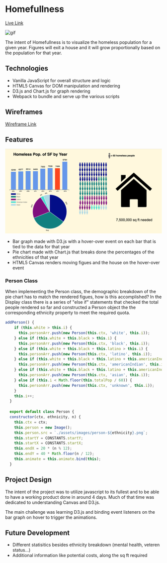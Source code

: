 # Homefullness

[Live Link](https://crgee1.github.io/Homefullness/)

![gif](https://media.giphy.com/media/duKwX94oohcerw7775/giphy.gif)

The intent of Homefullness is to visualize the homeless population for a given year. Figures will exit a house and it will grow proportionally based on the population for that year.

## Technologies

* Vanilla JavaScript for overall structure and logic
* HTML5 Canvas for DOM manipulation and rendering
* D3.js and Chart.js for graph rendering
* Webpack to bundle and serve up the various scripts

## Wireframes

[Wireframe Link](https://xd.adobe.com/view/3416aa7e-9ce0-4a51-74c2-a0bb1ac39f1f-4227/?hints=off)

## Features

![pic](https://github.com/crgee1/Homefullness/blob/master/assets/images/screenCapture1.png)

* Bar graph made with D3.js with a hover-over event on each bar that is tied to the data for that year
* Pie chart made with Chart.js that breaks done the percentages of the ethnicities of that year
* HTML5 Canvas renders moving figues and the house on the hover-over event

### Person Class

When implementing the Person class, the demographic breakdown of the pie chart has to match the rendered figues, how is this accomplished? In the Display class there is a series of "else if" statements that checked the total people rendered so far and constructed a Person object the the corresponding ethnicity property to meet the required quota.

```javascript
addPerson() {
    if (this.white > this.i) {
      this.personArr.push(new Person(this.ctx, 'white', this.i));
    } else if (this.white + this.black > this.i) {
      this.personArr.push(new Person(this.ctx, 'black', this.i));
    } else if (this.white + this.black + this.latino > this.i) {
      this.personArr.push(new Person(this.ctx, 'latino', this.i));
    } else if (this.white + this.black + this.latino + this.americanIndian > this.i) {
      this.personArr.push(new Person(this.ctx, 'americanIndian', this.i));
    } else if (this.white + this.black + this.latino + this.americanIndian + this.asian > this.i) {
      this.personArr.push(new Person(this.ctx, 'asian', this.i));
    } else if (this.i < Math.floor(this.totalPop / 60)) {
      this.personArr.push(new Person(this.ctx, 'unknown', this.i));
    }
    this.i++;
  }
  
  export default class Person {
  constructor(ctx, ethnicity, n) {
    this.ctx = ctx;
    this.person = new Image();
    this.person.src = `./assets/images/person-${ethnicity}.png`;
    this.startY = CONSTANTS.startY;
    this.startX = CONSTANTS.startX;
    this.endX = 20 * (n % 12);
    this.endY = 40 * Math.floor(n / 12);
    this.animate = this.animate.bind(this);
  }
```

## Project Design

The intent of the project was to utilize javascript to its fullest and to be able to have a working product done in around 4 days. Much of that time was dedicated to understanding Canvas and D3.js.

The main challenge was learning D3.js and binding event listeners on the bar graph on hover to trigger the animations.

## Future Development

* Different statisitics besides ethnicity breakdown (mental health, veteren status...)
* Additional information like potential costs, along the sq ft required
